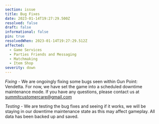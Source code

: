 ```yaml
---
section: issue
title: Bug Fixes
date: 2023-01-14T19:27:29.500Z
resolved: false
draft: false
informational: false
pin: true
resolvedWhen: 2023-01-14T19:27:29.512Z
affected:
  - Game Services
  - Parties Friends and Messaging
  - Matchmaking
  - Item Shop
severity: down
---
```

*Fixing* - We are ongoingly fixing some bugs seen within Gun Point: Vendetta. For now, we have set the game into a scheduled downtime maintenance mode. If you have any questions, please contact us at summitcustomercare@gmail.com

﻿*Testing* - We are testing the bug fixes and seeing if it works, we will be staying in our downtime maintenance state as this may affect gameplay. All data has been backed up and saved.